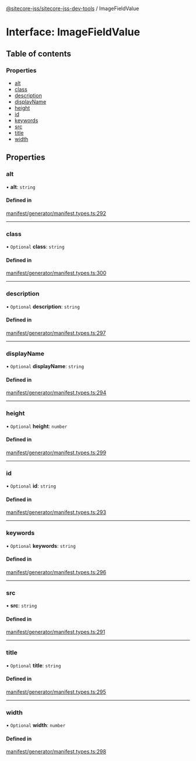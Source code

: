 [@sitecore-jss/sitecore-jss-dev-tools](../README.md) / ImageFieldValue

# Interface: ImageFieldValue

## Table of contents

### Properties

- [alt](ImageFieldValue.md#alt)
- [class](ImageFieldValue.md#class)
- [description](ImageFieldValue.md#description)
- [displayName](ImageFieldValue.md#displayname)
- [height](ImageFieldValue.md#height)
- [id](ImageFieldValue.md#id)
- [keywords](ImageFieldValue.md#keywords)
- [src](ImageFieldValue.md#src)
- [title](ImageFieldValue.md#title)
- [width](ImageFieldValue.md#width)

## Properties

### alt

• **alt**: `string`

#### Defined in

[manifest/generator/manifest.types.ts:292](https://github.com/Sitecore/jss/blob/f0f14fc80/packages/sitecore-jss-dev-tools/src/manifest/generator/manifest.types.ts#L292)

___

### class

• `Optional` **class**: `string`

#### Defined in

[manifest/generator/manifest.types.ts:300](https://github.com/Sitecore/jss/blob/f0f14fc80/packages/sitecore-jss-dev-tools/src/manifest/generator/manifest.types.ts#L300)

___

### description

• `Optional` **description**: `string`

#### Defined in

[manifest/generator/manifest.types.ts:297](https://github.com/Sitecore/jss/blob/f0f14fc80/packages/sitecore-jss-dev-tools/src/manifest/generator/manifest.types.ts#L297)

___

### displayName

• `Optional` **displayName**: `string`

#### Defined in

[manifest/generator/manifest.types.ts:294](https://github.com/Sitecore/jss/blob/f0f14fc80/packages/sitecore-jss-dev-tools/src/manifest/generator/manifest.types.ts#L294)

___

### height

• `Optional` **height**: `number`

#### Defined in

[manifest/generator/manifest.types.ts:299](https://github.com/Sitecore/jss/blob/f0f14fc80/packages/sitecore-jss-dev-tools/src/manifest/generator/manifest.types.ts#L299)

___

### id

• `Optional` **id**: `string`

#### Defined in

[manifest/generator/manifest.types.ts:293](https://github.com/Sitecore/jss/blob/f0f14fc80/packages/sitecore-jss-dev-tools/src/manifest/generator/manifest.types.ts#L293)

___

### keywords

• `Optional` **keywords**: `string`

#### Defined in

[manifest/generator/manifest.types.ts:296](https://github.com/Sitecore/jss/blob/f0f14fc80/packages/sitecore-jss-dev-tools/src/manifest/generator/manifest.types.ts#L296)

___

### src

• **src**: `string`

#### Defined in

[manifest/generator/manifest.types.ts:291](https://github.com/Sitecore/jss/blob/f0f14fc80/packages/sitecore-jss-dev-tools/src/manifest/generator/manifest.types.ts#L291)

___

### title

• `Optional` **title**: `string`

#### Defined in

[manifest/generator/manifest.types.ts:295](https://github.com/Sitecore/jss/blob/f0f14fc80/packages/sitecore-jss-dev-tools/src/manifest/generator/manifest.types.ts#L295)

___

### width

• `Optional` **width**: `number`

#### Defined in

[manifest/generator/manifest.types.ts:298](https://github.com/Sitecore/jss/blob/f0f14fc80/packages/sitecore-jss-dev-tools/src/manifest/generator/manifest.types.ts#L298)
